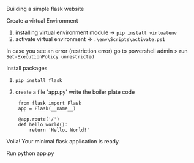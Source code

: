 Building a simple flask website


Create a virtual Environment

1. installing virtual environment module -> `pip install virtualenv`
2. activate virtual environment -> `.\env\Scripts\activate.ps1 `

In case you see an error (restriction error)
go to powershell admin > run `Set-ExecutionPolicy unrestricted`

Install packages

1. `pip install flask`
2. create a file 'app.py'
write the boiler plate code


        from flask import Flask
        app = Flask(__name__)

        @app.route('/')
        def hello_world():
            return 'Hello, World!'

Voila! Your minimal flask application is ready.

Run python app.py 
